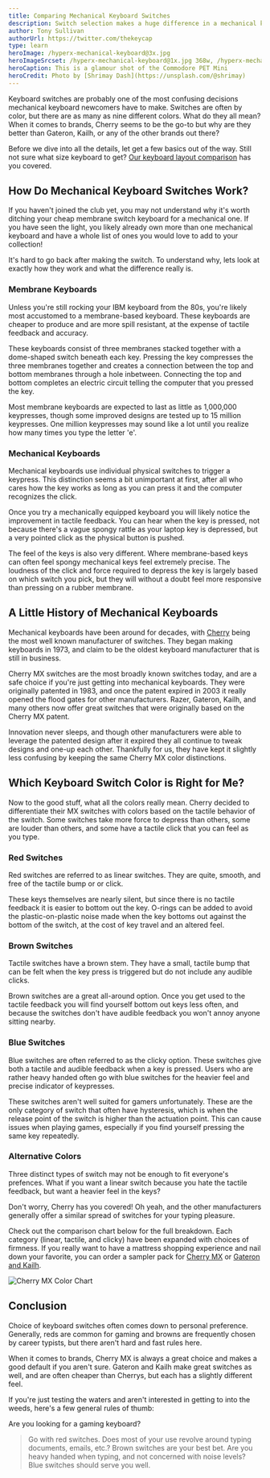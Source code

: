 ```yaml
---
title: Comparing Mechanical Keyboard Switches
description: Switch selection makes a huge difference in a mechanical keyboard. Start with our complete guide to mechanical keyboard switches to learn what's best for you.
author: Tony Sullivan
authorUrl: https://twitter.com/thekeycap
type: learn
heroImage: /hyperx-mechanical-keyboard@3x.jpg
heroImageSrcset: /hyperx-mechanical-keyboard@1x.jpg 368w, /hyperx-mechanical-keyboard@2x.jpg 736w, /hyperx-mechanical-keyboard@3x.jpg 1104w
heroCaption: This is a glamour shot of the Commodore PET Mini
heroCredit: Photo by [Shrimay Dash](https://unsplash.com/@shrimay)
---
```


Keyboard switches are probably one of the most confusing decisions mechanical keyboard newcomers have to make. Switches are often by color, but there are as many as nine different colors. What do they all mean? When it comes to brands, Cherry seems to be the go-to but why are they better than Gateron, Kailh, or any of the other brands out there?

Before we dive into all the details, let get a few basics out of the way. Still not sure what size keyboard to get? [Our keyboard layout comparison](https://thekeycap.com/learn/comparing-keyboard-layout-sizes) has you covered.

## How Do Mechanical Keyboard Switches Work?

If you haven't joined the club yet, you may not understand why it's worth ditching your cheap membrane switch keyboard for a mechanical one. If you have seen the light, you likely already own more than one mechanical keyboard and have a whole list of ones you would love to add to your collection!

It's hard to go back after making the switch. To understand why, lets look at exactly how they work and what the difference really is.

### Membrane Keyboards

Unless you're still rocking your IBM keyboard from the 80s, you're likely most accustomed to a membrane-based keyboard. These keyboards are cheaper to produce and are more spill resistant, at the expense of tactile feedback and accuracy.

These keyboards consist of three membranes stacked together with a dome-shaped switch beneath each key. Pressing the key compresses the three membranes together and creates a connection between the top and bottom membranes through a hole inbetween. Connecting the top and bottom completes an electric circuit telling the computer that you pressed the key.

Most membrane keyboards are expected to last as little as 1,000,000 keypresses, though some improved designs are tested up to 15 million keypresses. One million keypresses may sound like a lot until you realize how many times you type the letter 'e'.

### Mechanical Keyboards

Mechanical keyboards use individual physical switches to trigger a keypress. This distinction seems a bit unimportant at first, after all who cares how the key works as long as you can press it and the computer recognizes the click.

Once you try a mechanically equipped keyboard you will likely notice the improvement in tactile feedback. You can hear when the key is pressed, not because there's a vague spongy rattle as your laptop key is depressed, but a very pointed click as the physical button is pushed.

The feel of the keys is also very different. Where membrane-based keys can often feel spongy mechanical keys feel extremely precise. The loudness of the click and force required to depress the key is largely based on which switch you pick, but they will without a doubt feel more responsive than pressing on a rubber membrane.

## A Little History of Mechanical Keyboards

Mechanical keyboards have been around for decades, with [Cherry](https://cherryamericas.com) being the most well known manufacturer of switches. They began making keyboards in 1973, and claim to be the oldest keyboard manufacturer that is still in business.

Cherry MX switches are the most broadly known switches today, and are a safe choice if you're just getting into mechanical keyboards. They were originally patented in 1983, and once the patent expired in 2003 it really opened the flood gates for other manufacturers. Razer, Gateron, Kailh, and many others now offer great switches that were originally based on the Cherry MX patent.

Innovation never sleeps, and though other manufacturers were able to leverage the patented design after it expired they all continue to tweak designs and one-up each other. Thankfully for us, they have kept it slightly less confusing by keeping the same Cherry MX color distinctions.

## Which Keyboard Switch Color is Right for Me?

Now to the good stuff, what all the colors really mean. Cherry decided to differentiate their MX switches with colors based on the tactile behavior of the switch. Some switches take more force to depress than others, some are louder than others, and some have a tactile click that you can feel as you type.

### Red Switches

Red switches are referred to as linear switches. They are quite, smooth, and free of the tactile bump or or click.

These keys themselves are nearly silent, but since there is no tactile feedback it is easier to bottom out the key. O-rings can be added to avoid the plastic-on-plastic noise made when the key bottoms out against the bottom of the switch, at the cost of key travel and an altered feel.

### Brown Switches

Tactile switches have a brown stem. They have a small, tactile bump that can be felt when the key press is triggered but do not include any audible clicks.

Brown switches are a great all-around option. Once you get used to the tactile feedback you will find yourself bottom out keys less often, and because the switches don't have audible feedback you won't annoy anyone sitting nearby.

### Blue Switches

Blue switches are often referred to as the clicky option. These switches give both a tactile and audible feedback when a key is pressed. Users who are rather heavy handed often go with blue switches for the heavier feel and precise indicator of keypresses.

These switches aren't well suited for gamers unfortunately. These are the only category of switch that often have hysteresis, which is when the release point of the switch is higher than the actuation point. This can cause issues when playing games, especially if you find yourself pressing the same key repeatedly.

### Alternative Colors

Three distinct types of switch may not be enough to fit everyone's prefences. What if you want a linear switch because you hate the tactile feedback, but want a heavier feel in the keys?

Don't worry, Cherry has you covered! Oh yeah, and the other manufacturers generally offer a similar spread of switches for your typing pleasure.

Check out the comparison chart below for the full breakdown. Each category (linear, tactile, and clicky) have been expanded with choices of firmness. If you really want to have a mattress shopping experience and nail down your favorite, you can order a sampler pack for [Cherry MX](https://www.amazon.com/Mechanical-Gaming-Keyboard-Keyswitches-Tester/dp/B07TV7P3GP) or [Gateron and Kailh](https://www.amazon.com/Glorious-Switch-Tester-Mechanical-Keyboards-PC/dp/B078FMPZ8R).

![Cherry MX Color Chart](https://i.imgur.com/H7bLPaf.png 'Cherry MX Color Chart')

## Conclusion

Choice of keyboard switches often comes down to personal preference. Generally, reds are common for gaming and browns are frequently chosen by career typists, but there aren't hard and fast rules here.

When it comes to brands, Cherry MX is always a great choice and makes a good default if you aren't sure. Gateron and Kailh make great switches as well, and are often cheaper than Cherrys, but each has a slightly different feel.

If you're just testing the waters and aren't interested in getting to into the weeds, here's a few general rules of thumb:

Are you looking for a gaming keyboard?

> Go with red switches. Does most of your use revolve around typing documents, emails, etc.? Brown switches are your best bet. Are you heavy handed when typing, and not concerned with noise levels? Blue switches should serve you well.
